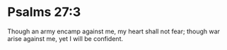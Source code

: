 # Psalms 27:3

Though an army encamp against me, my heart shall not fear; though war arise against me, yet I will be confident.
